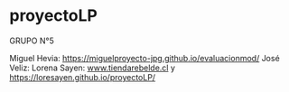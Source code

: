 # proyectoLP

GRUPO N°5

Miguel Hevia: https://miguelproyecto-jpg.github.io/evaluacionmod/
José Veliz: 
Lorena Sayen: www.tiendarebelde.cl y https://loresayen.github.io/proyectoLP/
